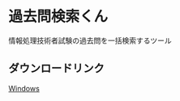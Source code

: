 # 過去問検索くん
情報処理技術者試験の過去問を一括検索するツール

## ダウンロードリンク
[Windows](https://github.com/Tateshm/kakomon/releases/latest/download/kakomon.exe)
